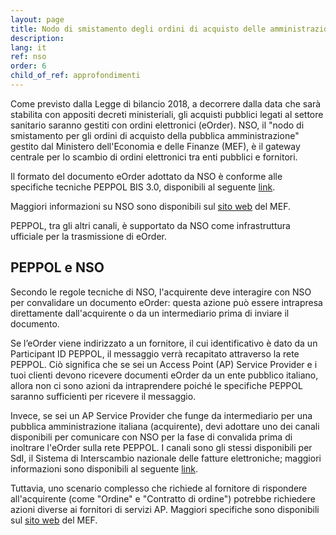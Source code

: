 ```yaml
---
layout: page
title: Nodo di smistamento degli ordini di acquisto delle amministrazioni pubbliche (NSO)
description:
lang: it
ref: nso
order: 6
child_of_ref: approfondimenti
---
```


Come previsto dalla Legge di bilancio 2018, a decorrere dalla data che sarà stabilita con appositi decreti ministeriali,
gli acquisti pubblici legati al settore sanitario saranno gestiti
con ordini elettronici (eOrder). NSO, il "nodo di smistamento per gli ordini di acquisto della pubblica
amministrazione" gestito dal Ministero dell'Economia e delle Finanze (MEF), è il gateway centrale per
lo scambio di ordini elettronici tra enti pubblici e fornitori.

Il formato del documento eOrder adottato da NSO è conforme alle specifiche tecniche PEPPOL BIS 3.0,
disponibili al seguente <a aria-label="PEPPOL BIS 3.0 - Collegamento a sito esterno" href="https://docs.peppol.eu/poacc/upgrade-3/" title="Collegamento a sito esterno">link</a>.

Maggiori informazioni su NSO sono disponibili sul
<a aria-label="Ministero dell'Economia e delle Finanze - Collegamento a sito esterno" href="http://www.rgs.mef.gov.it/VERSIONE-I/e_government/amministrazioni_pubbliche/acquisti_pubblici_in_rete_apir/nodo_di_smistamento_degli_ordini_di_acquisto_delle_amministrazioni_pubbliche_nso/" title="Collegamento a sito esterno">sito web</a> del MEF.

PEPPOL, tra gli altri canali, è supportato da NSO come infrastruttura ufficiale per la trasmissione di eOrder.

## PEPPOL e NSO

Secondo le regole tecniche di NSO, l'acquirente deve interagire con NSO per convalidare un documento eOrder:
questa azione può essere intrapresa direttamente dall'acquirente o da un intermediario prima di inviare il documento.

Se l’eOrder viene indirizzato a un fornitore, il cui identificativo è dato da un Participant ID PEPPOL, il messaggio
verrà recapitato attraverso la rete PEPPOL. Ciò significa che se sei un Access Point (AP) Service Provider e i tuoi
clienti devono ricevere documenti eOrder da un ente pubblico italiano, allora non ci sono azioni da intraprendere
poiché le specifiche PEPPOL saranno sufficienti per ricevere il messaggio.

Invece, se sei un AP Service Provider che funge da intermediario per una pubblica amministrazione italiana (acquirente),
devi adottare uno dei canali disponibili per comunicare con NSO per la fase di convalida prima di inoltrare l'eOrder
sulla rete PEPPOL. I canali sono gli stessi disponibili per SdI, il Sistema di Interscambio nazionale delle fatture
elettroniche; maggiori informazioni sono disponibili
al seguente <a aria-label="FatturaPa - Collegamento a sito esterno" href="https://www.fatturapa.gov.it/export/fatturazione/en/normativa/f-3.htm" title="Collegamento a sito esterno">link</a>.

Tuttavia, uno scenario complesso che richiede al fornitore di rispondere all'acquirente (come "Ordine" e "Contratto di ordine")
potrebbe richiedere azioni diverse ai fornitori di servizi AP. Maggiori specifiche sono disponibili sul
<a aria-label="Ministero dell'Economia e delle Finanze - Collegamento a sito esterno" href="http://www.rgs.mef.gov.it/VERSIONE-I/e_government/amministrazioni_pubbliche/acquisti_pubblici_in_rete_apir/nodo_di_smistamento_degli_ordini_di_acquisto_delle_amministrazioni_pubbliche_nso/" title="Collegamento a sito esterno">sito web</a> del MEF.

